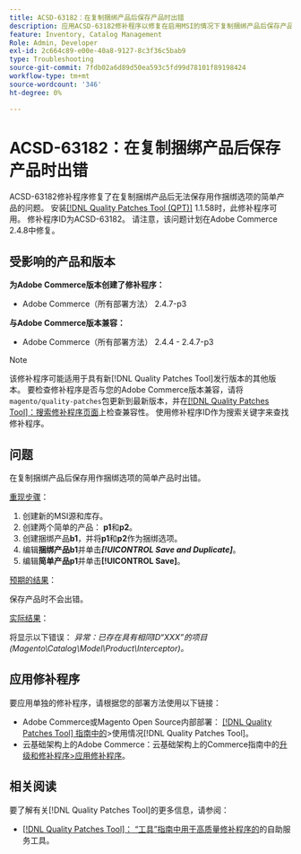 ```yaml
---
title: ACSD-63182：在复制捆绑产品后保存产品时出错
description: 应用ACSD-63182修补程序以修复在启用MSI的情况下复制捆绑产品后保存产品时出现错误的Adobe Commerce问题。
feature: Inventory, Catalog Management
Role: Admin, Developer
exl-id: 2c664c89-e00e-40a8-9127-8c3f36c5bab9
type: Troubleshooting
source-git-commit: 7fdb02a6d89d50ea593c5fd99d78101f89198424
workflow-type: tm+mt
source-wordcount: '346'
ht-degree: 0%

---
```


# ACSD-63182：在复制捆绑产品后保存产品时出错

ACSD-63182修补程序修复了在复制捆绑产品后无法保存用作捆绑选项的简单产品的问题。 安装[[!DNL Quality Patches Tool (QPT)]](/help/tools/quality-patches-tool/quality-patches-tool-to-self-serve-quality-patches.md) 1.1.58时，此修补程序可用。 修补程序ID为ACSD-63182。 请注意，该问题计划在Adobe Commerce 2.4.8中修复。

## 受影响的产品和版本

**为Adobe Commerce版本创建了修补程序：**

* Adobe Commerce（所有部署方法） 2.4.7-p3

**与Adobe Commerce版本兼容：**

* Adobe Commerce（所有部署方法） 2.4.4 - 2.4.7-p3

>[!NOTE]
>
>该修补程序可能适用于具有新[!DNL Quality Patches Tool]发行版本的其他版本。 要检查修补程序是否与您的Adobe Commerce版本兼容，请将`magento/quality-patches`包更新到最新版本，并在[[!DNL Quality Patches Tool]：搜索修补程序页面](https://experienceleague.adobe.com/tools/commerce-quality-patches/index.html)上检查兼容性。 使用修补程序ID作为搜索关键字来查找修补程序。

## 问题

在复制捆绑产品后保存用作捆绑选项的简单产品时出错。

<u>重现步骤</u>：

1. 创建新的MSI源和库存。
1. 创建两个简单的产品： **p1**&#x200B;和&#x200B;**p2**。
1. 创建捆绑产品&#x200B;**b1**，并将&#x200B;**p1**&#x200B;和&#x200B;**p2**&#x200B;作为捆绑选项。
1. 编辑&#x200B;**捆绑产品b1**&#x200B;并单击&#x200B;***[!UICONTROL Save and Duplicate]***。
1. 编辑&#x200B;**简单产品p1**&#x200B;并单击&#x200B;**[!UICONTROL Save]**。

<u>预期的结果</u>：

保存产品时不会出错。

<u>实际结果</u>：

将显示以下错误：
*异常：已存在具有相同ID“XXX”的项目(Magento\Catalog\Model\Product\Interceptor)。*

## 应用修补程序

要应用单独的修补程序，请根据您的部署方法使用以下链接：

* Adobe Commerce或Magento Open Source内部部署： [[!DNL Quality Patches Tool] 指南中的](/help/tools/quality-patches-tool/usage.md)>使用情况[!DNL Quality Patches Tool]。
* 云基础架构上的Adobe Commerce：云基础架构上的Commerce指南中的[升级和修补程序>应用修补程序](https://experienceleague.adobe.com/docs/commerce-cloud-service/user-guide/develop/upgrade/apply-patches.html)。

## 相关阅读

要了解有关[!DNL Quality Patches Tool]的更多信息，请参阅：

* [[!DNL Quality Patches Tool]： “工具”指南中用于高质量修补程序的](/help/tools/quality-patches-tool/quality-patches-tool-to-self-serve-quality-patches.md)的自助服务工具。
